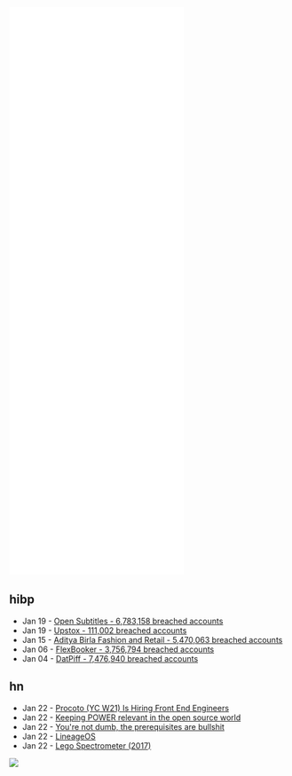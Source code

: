 ![Metrics](https://raw.githubusercontent.com/phixion/phixion/master/metrics.svg)

## hibp

<!--
for https://github.com/phixion/phixion/blob/main/.github/workflows/feeds.yml
-->
<!--START_SECTION:haveibeenpwnd-->
- Jan 19 - [Open Subtitles - 6,783,158 breached accounts](https://haveibeenpwned.com/PwnedWebsites#OpenSubtitles)
- Jan 19 - [Upstox - 111,002 breached accounts](https://haveibeenpwned.com/PwnedWebsites#Upstox)
- Jan 15 - [Aditya Birla Fashion and Retail - 5,470,063 breached accounts](https://haveibeenpwned.com/PwnedWebsites#ABFRL)
- Jan 06 - [FlexBooker - 3,756,794 breached accounts](https://haveibeenpwned.com/PwnedWebsites#FlexBooker)
- Jan 04 - [DatPiff - 7,476,940 breached accounts](https://haveibeenpwned.com/PwnedWebsites#DatPiff)
<!--END_SECTION:haveibeenpwnd-->

## hn

<!--
for https://github.com/phixion/phixion/blob/main/.github/workflows/feeds.yml
-->
<!--START_SECTION:hn-->
- Jan 22 - [Procoto (YC W21) Is Hiring Front End Engineers](https://www.ycombinator.com/companies/procoto/jobs/SGo548h-front-end-engineer)
- Jan 22 - [Keeping POWER relevant in the open source world](https://peter.czanik.hu/posts/saving-power/)
- Jan 22 - [You're not dumb, the prerequisites are bullshit](https://markozivanovic.com/youre-not-dumb-the-prerequisites-are-bullshit/)
- Jan 22 - [LineageOS](https://lineageos.org/)
- Jan 22 - [Lego Spectrometer (2017)](https://publiclab.org/notes/warren/12-13-2017/assembling-the-public-lab-lego-spectrometer)
<!--END_SECTION:hn-->

<!--
for https://yhype.me
-->
![](https://hit.yhype.me/github/profile?user_id=13013670)
